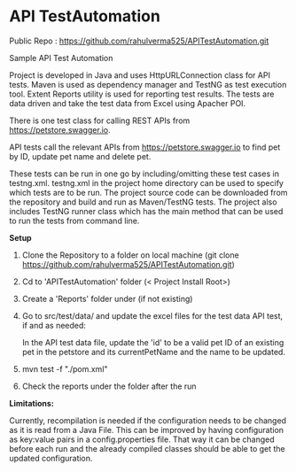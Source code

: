 # API TestAutomation

Public Repo : https://github.com/rahulverma525/APITestAutomation.git

Sample API Test Automation

Project is developed in Java and uses HttpURLConnection class for API tests.
Maven is used as dependency manager and TestNG as test execution tool. Extent Reports utility is used for reporting test results.
The tests are data driven and take the test data from Excel using Apacher POI.

There is one test class for calling REST APIs from https://petstore.swagger.io.


API tests call the relevant APIs from https://petstore.swagger.io to find pet by ID, update pet name and delete pet.


These tests can be run in one go by including/omitting these test cases in testng.xml.
testng.xml in the project home directory can be used to specify which tests are to be run.
 The project source code  can be downloaded from the repository and build and run as Maven/TestNG tests.
The project also includes TestNG runner class which has the main method that can be used to run the tests from command line.


**Setup**
 
1) Clone the Repository to a folder on local machine (git clone https://github.com/rahulverma525/APITestAutomation.git)
2) Cd to 'APITestAutomation' folder  (< Project Install Root>)
3) Create a 'Reports' folder under <Project Install Root> (if not existing) 
4) Go to src/test/data/ and update the excel files for the test data API test, if and as needed:
 
     In the API test data file, update the 'id' to be a valid pet ID of an existing pet in the petstore and its currentPetName and the name to be updated.
    

5) mvn test -f "./pom.xml"
6) Check the reports under the folder after the run


**Limitations:**

Currently, recompilation is needed if the configuration needs to be changed as it is read from a Java File. 
This can be improved by having configuration as key:value pairs in a config.properties file. 
That way it can be changed before each run  and the already compiled classes should be able to get the updated configuration.